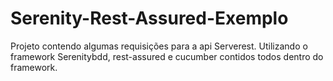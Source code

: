 # Serenity-Rest-Assured-Exemplo

Projeto contendo algumas requisições para a api Serverest. Utilizando o framework Serenitybdd, rest-assured e cucumber contidos todos dentro do framework.
